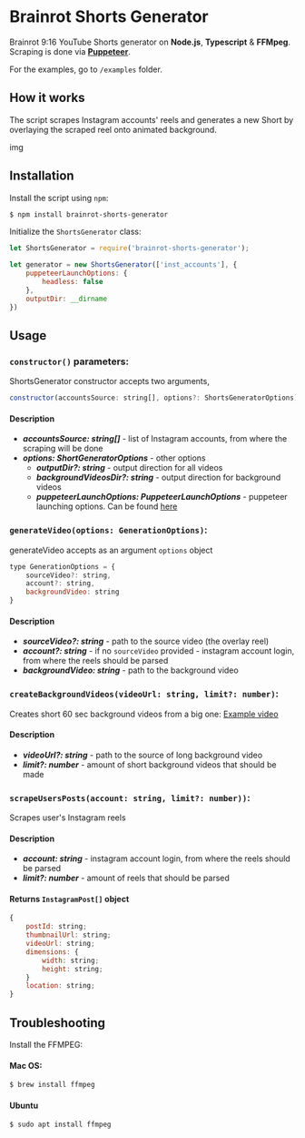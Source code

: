# Brainrot Shorts Generator
Brainrot 9:16 YouTube Shorts generator on **Node.js**, **Typescript** & **FFMpeg**.
Scraping is done via [**Puppeteer**](https://github.com/puppeteer/puppeteer).

For the examples, go to `/examples` folder.
## How it works
The script scrapes Instagram accounts' reels and generates a new Short by overlaying the scraped reel onto animated background.

img

## Installation
Install the script using `npm`:
```bash
$ npm install brainrot-shorts-generator
```
Initialize the `ShortsGenerator` class:
```javascript
let ShortsGenerator = require('brainrot-shorts-generator');

let generator = new ShortsGenerator(['inst_accounts'], {
    puppeteerLaunchOptions: {
        headless: false
    },
    outputDir: __dirname
})
```

## Usage

### `constructor()` parameters:
ShortsGenerator constructor accepts two arguments,
```javascript
constructor(accountsSource: string[], options?: ShortsGeneratorOptions)
```
#### Description
* ***accountsSource: string[]*** - list of Instagram accounts, from where the scraping will be done
* ***options: ShortGeneratorOptions*** - other options
    * ***outputDir?: string*** - output direction for all videos
    * ***backgroundVideosDir?: string*** - output direction for background videos
    * ***puppeteerLaunchOptions: PuppeteerLaunchOptions*** - puppeteer launching options. Can be found [here](https://github.com/puppeteer/puppeteer)


### `generateVideo(options: GenerationOptions)`:
generateVideo accepts as an argument `options` object 
```javascript
type GenerationOptions = {
    sourceVideo?: string,
    account?: string,
    backgroundVideo: string
}
```
#### Description
* ***sourceVideo?: string*** - path to the source video (the overlay reel)
* ***account?: string*** - if no `sourceVideo` provided - instagram account login, from where the reels should be parsed
* ***backgroundVideo: string*** - path to the background video


### `createBackgroundVideos(videoUrl: string, limit?: number)`:
Creates short 60 sec background videos from a big one: [Example video](https://www.youtube.com/watch?v=t_r-ST06jR4) 
#### Description

* ***videoUrl?: string*** - path to the source of long background video
* ***limit?: number*** - amount of short background videos that should be made



### `scrapeUsersPosts(account: string, limit?: number))`:
Scrapes user's Instagram reels
#### Description

* ***account: string*** - instagram account login, from where the reels should be parsed 
* ***limit?: number*** - amount of reels that should be parsed

#### Returns `InstagramPost[]` object
```javascript
{
    postId: string;
    thumbnailUrl: string;
    videoUrl: string;
    dimensions: {
        width: string;
        height: string;
    }
    location: string;
}
```

## Troubleshooting
Install the FFMPEG:
#### Mac OS:
```bash
$ brew install ffmpeg
```
#### Ubuntu
```bash
$ sudo apt install ffmpeg
```